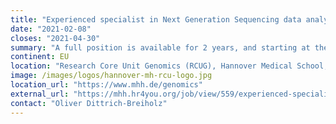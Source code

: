 ```yaml
---
title: "Experienced specialist in Next Generation Sequencing data analysis"
date: "2021-02-08"
closes: "2021-04-30"
summary: "A full position is available for 2 years, and starting at the earliest timepoint possible. This includes working with and running training on the internal Galaxy instance."
continent: EU
location: "Research Core Unit Genomics (RCUG), Hannover Medical School, Hannover, Germany"
image: /images/logos/hannover-mh-rcu-logo.jpg
location_url: "https://www.mhh.de/genomics"
external_url: "https://mhh.hr4you.org/job/view/559/experienced-specialist-in-next-generation-sequencing-data-analysis-f-d-m?page_lang=en"
contact: "Oliver Dittrich-Breiholz"
---
```

